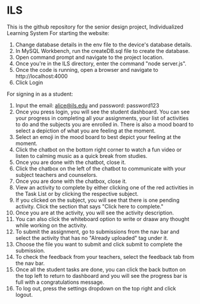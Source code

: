 # ILS
This is the github repository for the senior design project, Individualized Learning System
For starting the website:
1. Change database details in the env file to the device's database details.
2. In MySQL Workbench, run the createDB.sql file to create the database.
3. Open command prompt and navigate to the project location.
4. Once you're in the ILS directory, enter the command "node server.js".
5. Once the code is running, open a browser and navigate to http://localhost:4000 
6. Click Login

For signing in as a student:
1. Input the email: alice@ils.edu and password: password123
2. Once you press login, you will see the student dashboard. You can see your progress in completing all your assignments, your list of activities to do and the subjects you are enrolled in. There is also a mood board to select a depiction of what you are feeling at the moment.
3. Select an emoji in the mood board to best depict your feeling at the moment.
4. Click the chatbot on the bottom right corner to watch a fun video or listen to calming music as a quick break from studies. 
5. Once you are done with the chatbot, close it.
6. Click the chatbox on the left of the chatbot to communicate with your subject teachers and counselors.
7. Once you are done with the chatbox, close it.
8. View an activity to complete by either clicking one of the red activities in the Task List or by clicking the respective subject.
9. If you clicked on the subject, you will see that there is one pending activity. Click the section that says "Click here to complete."
10. Once you are at the activity, you will see the activity description.
11. You can also click the whiteboard option to write or draaw any thought while working on the activity.
12. To submit the assignment, go to submissions from the nav bar and select the activity that has no "Already uploaded" tag under it.
13. Choose the file you want to submit and click submit to complete the submission.
14. To check the feedback from your teachers, select the feedback tab from the nav bar.
15. Once all the student tasks are done, you can click the back button on the top left to return to dashboard and you will see the progress bar is full with a congratulations message.
16. To log out, press the settings dropdown on the top right and click logout.

